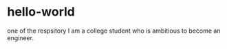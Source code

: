 # hello-world
one of the respsitory
I am a college student who is ambitious to become an engineer. 
